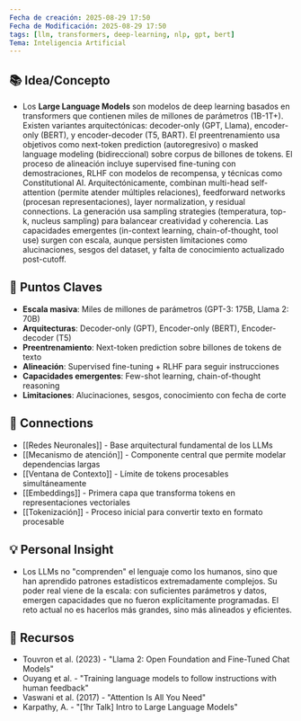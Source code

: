 ```yaml
---
Fecha de creación: 2025-08-29 17:50
Fecha de Modificación: 2025-08-29 17:50
tags: [llm, transformers, deep-learning, nlp, gpt, bert]
Tema: Inteligencia Artificial
---
```


## 📚 Idea/Concepto 
- Los **Large Language Models** son modelos de deep learning basados en transformers que contienen miles de millones de parámetros (1B-1T+). Existen variantes arquitectónicas: decoder-only (GPT, Llama), encoder-only (BERT), y encoder-decoder (T5, BART). El preentrenamiento usa objetivos como next-token prediction (autoregresivo) o masked language modeling (bidireccional) sobre corpus de billones de tokens. El proceso de alineación incluye supervised fine-tuning con demostraciones, RLHF con modelos de recompensa, y técnicas como Constitutional AI. Arquitectónicamente, combinan multi-head self-attention (permite atender múltiples relaciones), feedforward networks (procesan representaciones), layer normalization, y residual connections. La generación usa sampling strategies (temperatura, top-k, nucleus sampling) para balancear creatividad y coherencia. Las capacidades emergentes (in-context learning, chain-of-thought, tool use) surgen con escala, aunque persisten limitaciones como alucinaciones, sesgos del dataset, y falta de conocimiento actualizado post-cutoff.

## 📌 Puntos Claves
- **Escala masiva**: Miles de millones de parámetros (GPT-3: 175B, Llama 2: 70B)
- **Arquitecturas**: Decoder-only (GPT), Encoder-only (BERT), Encoder-decoder (T5)
- **Preentrenamiento**: Next-token prediction sobre billones de tokens de texto
- **Alineación**: Supervised fine-tuning + RLHF para seguir instrucciones
- **Capacidades emergentes**: Few-shot learning, chain-of-thought reasoning
- **Limitaciones**: Alucinaciones, sesgos, conocimiento con fecha de corte

## 🔗 Connections
- [[Redes Neuronales]] - Base arquitectural fundamental de los LLMs
- [[Mecanismo de atención]] - Componente central que permite modelar dependencias largas
- [[Ventana de Contexto]] - Límite de tokens procesables simultáneamente
- [[Embeddings]] - Primera capa que transforma tokens en representaciones vectoriales
- [[Tokenización]] - Proceso inicial para convertir texto en formato procesable

## 💡 Personal Insight
- Los LLMs no "comprenden" el lenguaje como los humanos, sino que han aprendido patrones estadísticos extremadamente complejos. Su poder real viene de la escala: con suficientes parámetros y datos, emergen capacidades que no fueron explícitamente programadas. El reto actual no es hacerlos más grandes, sino más alineados y eficientes.

## 🧾 Recursos
- Touvron et al. (2023) - "Llama 2: Open Foundation and Fine-Tuned Chat Models"
- Ouyang et al. - "Training language models to follow instructions with human feedback"
- Vaswani et al. (2017) - "Attention Is All You Need"
- Karpathy, A. - "[1hr Talk] Intro to Large Language Models"
